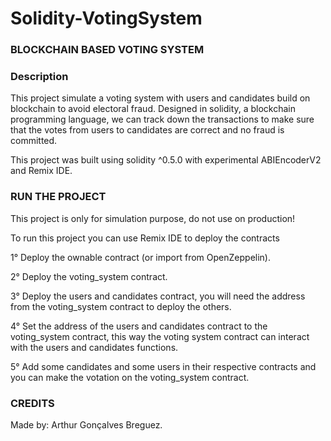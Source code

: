 # Solidity-VotingSystem

### BLOCKCHAIN BASED VOTING SYSTEM ###

### Description ###

This project simulate a voting system with users and candidates build on blockchain to avoid electoral fraud. Designed in solidity, a blockchain programming
language, we can track down the transactions to make sure that the votes from users to candidates are correct and no fraud is committed.

This project was built using solidity ^0.5.0 with experimental ABIEncoderV2 and Remix IDE.

### RUN THE PROJECT ###

This project is only for simulation purpose, do not use on production!

To run this project you can use Remix IDE to deploy the contracts

1° Deploy the ownable contract (or import from OpenZeppelin).

2° Deploy the voting_system contract.

3° Deploy the users and candidates contract, you will need the address from the voting_system contract to deploy the others.

4° Set the address of the users and candidates contract to the voting_system contract, this way the voting system contract can interact with the users and candidates functions.

5° Add some candidates and some users in their respective contracts and you can make the votation on the voting_system contract.

### CREDITS ###

Made by: Arthur Gonçalves Breguez.
